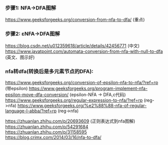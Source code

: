 ### 步骤1: NFA->DFA图解
https://www.geeksforgeeks.org/conversion-from-nfa-to-dfa/ (重点)

### 步骤2: εNFA->DFA图解
https://blog.csdn.net/u012359618/article/details/42456771 (中文)
https://www.javatpoint.com/automata-conversion-from-nfa-with-null-to-dfa (英文、图示好)

### nfa转dfa(转换后是多元素节点的DFA):
https://www.geeksforgeeks.org/conversion-of-epsilon-nfa-to-nfa/?ref=rp (带epsilon)
https://www.geeksforgeeks.org/program-implement-nfa-epsilon-move-dfa-conversion/ (epsilon-NFA -> DFA,c代码)
https://www.geeksforgeeks.org/regular-expression-to-nfa/?ref=rp (reg->nfa)
https://www.geeksforgeeks.org/%e2%88%88-nfa-of-regular-language-l-abba/?ref=rp (reg->nfa)

https://zhuanlan.zhihu.com/p/20693609 (正则表达式到nfa图解)
https://zhuanlan.zhihu.com/p/54291684
https://zhuanlan.zhihu.com/p/31158595
https://blog.crimx.com/2014/03/16/nfa-to-dfa/
